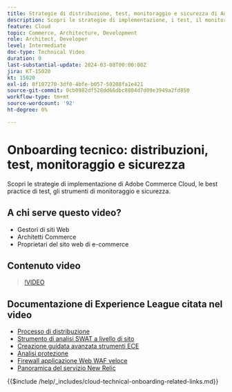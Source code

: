 ```yaml
---
title: Strategie di distribuzione, test, monitoraggio e sicurezza di Adobe Commerce Cloud
description: Scopri le strategie di implementazione, i test, il monitoraggio e la sicurezza di Adobe Commerce Cloud.
feature: Cloud
topic: Commerce, Architecture, Development
role: Architect, Developer
level: Intermediate
doc-type: Technical Video
duration: 0
last-substantial-update: 2024-03-08T00:00:00Z
jira: KT-15020
kt: 15020
exl-id: 8f107270-3df0-4bfe-b057-50208fa1e421
source-git-commit: 0cb0982df528dd66dbc8804d7d09e3949a2fd850
workflow-type: tm+mt
source-wordcount: '92'
ht-degree: 0%

---
```


# Onboarding tecnico: distribuzioni, test, monitoraggio e sicurezza

Scopri le strategie di implementazione di Adobe Commerce Cloud, le best practice di test, gli strumenti di monitoraggio e sicurezza.

## A chi serve questo video?

- Gestori di siti Web
- Architetti Commerce
- Proprietari del sito web di e-commerce

## Contenuto video

>[!VIDEO](https://video.tv.adobe.com/v/3432830?learn=on&captions=ita)

## Documentazione di Experience League citata nel video

- [Processo di distribuzione](https://experienceleague.adobe.com/docs/commerce-cloud-service/user-guide/develop/deploy/process.html?lang=it)
- [Strumento di analisi SWAT a livello di sito](https://experienceleague.adobe.com/docs/commerce-operations/tools/site-wide-analysis-tool/intro.html?lang=it)
- [Creazione guidata avanzata strumenti ECE](https://experienceleague.adobe.com/docs/commerce-cloud-service/user-guide/develop/deploy/smart-wizards.html?lang=it)
- [Analisi protezione](https://experienceleague.adobe.com/docs/commerce-admin/systems/security/security-scan.html?lang=it)
- [Firewall applicazione Web WAF veloce](https://experienceleague.adobe.com/docs/commerce-cloud-service/user-guide/cdn/fastly-waf-service.html?lang=it)
- [Panoramica del servizio New Relic](https://experienceleague.adobe.com/docs/commerce-cloud-service/user-guide/monitor/new-relic/new-relic-service.html?lang=it)

{{$include /help/_includes/cloud-technical-onboarding-related-links.md}}
